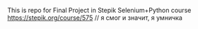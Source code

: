 This is repo for Final Project in Stepik Selenium+Python course https://stepik.org/course/575
// я смог и значит, я умничка
